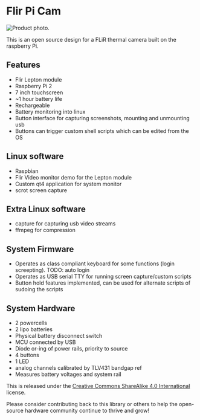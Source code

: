 Flir Pi Cam
====================================

![Product photo.](https://raw.githubusercontent.com/marshalltaylorSFE/FlirPiCam/master/Product_Photo.jpg)

This is an open source design for a FLiR thermal camera built on the raspberry Pi.

Features
----------------

* Flir Lepton module
* Raspberry Pi 2
* 7 inch touchscreen
* ~1 hour battery life
* Rechargeable
* Battery monitoring into linux
* Button interface for capturing screenshots, mounting and unmounting usb
* Buttons can trigger custom shell scripts which can be edited from the OS

Linux software
-----------------

* Raspbian
* Flir Video monitor demo for the Lepton module
* Custom qt4 application for system monitor
* scrot screen capture

Extra Linux software
-----------------

* capture for capturing usb video streams
* ffmpeg for compression

System Firmware
-------------------

* Operates as class compliant keyboard for some functions (login screepting).  TODO: auto login
* Operates as USB serial TTY for running screen capture/custom scripts
* Button hold features implemented, can be used for alternate scripts of sudoing the scripts

System Hardware
-----------------

* 2 powercells
* 2 lipo batteries
* Physical battery disconnect switch
* MCU connected by USB
* Diode or-ing of power rails, priority to source
* 4 buttons
* 1 LED
* analog channels calibrated by TLV431 bandgap ref
* Measures battery voltages and system rail

This is released under the [Creative Commons ShareAlike 4.0 International](https://creativecommons.org/licenses/by-sa/4.0/) license. 

Please consider contributing back to this library or others to help the open-source hardware community continue to thrive and grow! 

